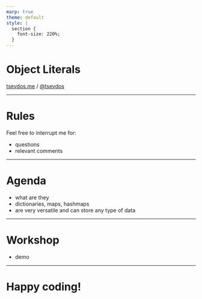 ```yaml
---
marp: true
theme: default
style: |
  section {
    font-size: 220%;
  }
---
```


# Object Literals

[tsevdos.me](https://tsevdos.me/) / [@tsevdos](https://twitter.com/tsevdos)

---

# Rules

Feel free to interrupt me for:

- questions
- relevant comments

---

# Agenda

- what are they
- dictionaries, maps, hashmaps
- are very versatile and can store any type of data

---

# Workshop

- demo

---

# Happy coding!
